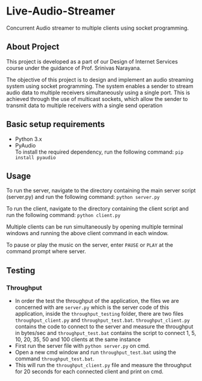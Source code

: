 # Live-Audio-Streamer
Concurrent Audio streamer to multiple clients using socket programming.

## About Project
This project is developed as a part of our Design of Internet Services course under the guidance of Prof. Srinivas Narayana.

The objective of this project is to design and implement an audio streaming system using socket programming. The system enables a sender to stream audio data to multiple receivers simultaneously using a single port. This is achieved through the use of multicast sockets, which allow the sender to transmit data to multiple receivers with a single send operation

## Basic setup requirements
- Python 3.x
- PyAudio <br>
To install the required dependency, run the following command: ```pip install pyaudio```

## Usage
To run the server, navigate to the directory containing the main server script (server.py) and run the following command:
```python server.py```

To run the client, navigate to the directory containing the client script and run the following command:
```python client.py```

Multiple clients can be run simultaneously by opening multiple terminal windows and running the above client command in each window.

To pause or play the music on the server, enter ```PAUSE``` or ```PLAY``` at the command prompt where server.


## Testing
### Throughput
* In order the test the throughput of the application, the files we are concerned with are ```server.py``` which is the server code of this application, inside the ```throughput_testing``` folder, there are two files ```throughput_client.py``` and ```throughput_test.bat```. ```throughput_client.py``` contains the code to connect to the server and measure the throughput in bytes/sec and  ```throughput_test.bat``` contains the script to connect 1, 5, 10, 20, 35, 50 and 100 clients at the same instance
* First run the server file with ```python server.py``` on cmd. 
* Open a new cmd window and run ```throughput_test.bat``` using  the command ```throughput_test.bat```.
* This will run the ```throughput_client.py``` file and measure the throughput for 20 seconds for each connected client and print on cmd.
